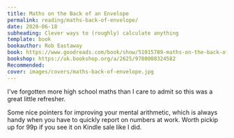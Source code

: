 ```yaml
---
title: Maths on the Back of an Envelope
permalink: reading/maths-back-of-envelope/
date: 2020-06-18
subheading: Clever ways to (roughly) calculate anything
template: book
bookauthor: Rob Eastaway
book: https://www.goodreads.com/book/show/51015789-maths-on-the-back-of-an-envelope
bookshop: https://uk.bookshop.org/a/2625/9780008324582
Recommended:
cover: images/covers/maths-back-of-envelope.jpg
---
```


I've forgotten more high school maths than I care to admit so this was a great little refresher.

Some nice pointers for improving your mental arithmetic, which is always handy when you have to quickly report on numbers at work. Worth pickip up for 99p if you see it on Kindle sale like I did.
